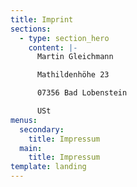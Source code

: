 ```yaml
---
title: Imprint
sections:
  - type: section_hero
    content: |-
      Martin Gleichmann

      Mathildenhöhe 23

      07356 Bad Lobenstein

      USt
menus:
  secondary:
    title: Impressum
  main:
    title: Impressum
template: landing
---
```

